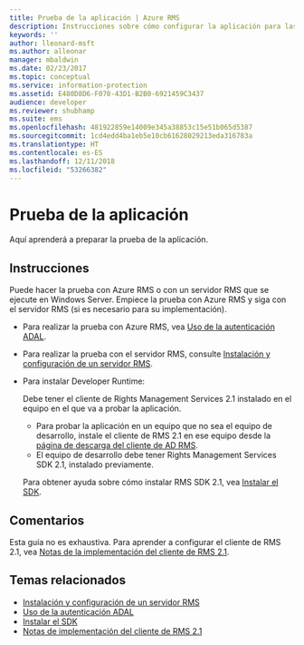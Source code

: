 ```yaml
---
title: Prueba de la aplicación | Azure RMS
description: Instrucciones sobre cómo configurar la aplicación para las pruebas.
keywords: ''
author: lleonard-msft
ms.author: alleonar
manager: mbaldwin
ms.date: 02/23/2017
ms.topic: conceptual
ms.service: information-protection
ms.assetid: E480D8D6-F070-43D1-B2B0-6921459C3437
audience: developer
ms.reviewer: shubhamp
ms.suite: ems
ms.openlocfilehash: 481922859e14009e345a38853c15e51b065d5387
ms.sourcegitcommit: 1cd4edd4ba1eb5e10cb61628029213eda316783a
ms.translationtype: HT
ms.contentlocale: es-ES
ms.lasthandoff: 12/11/2018
ms.locfileid: "53266382"
---
```

# <a name="testing-your-application"></a>Prueba de la aplicación

Aquí aprenderá a preparar la prueba de la aplicación.

## <a name="instructions"></a>Instrucciones

Puede hacer la prueba con Azure RMS o con un servidor RMS que se ejecute en Windows Server.  Empiece la prueba con Azure RMS y siga con el servidor RMS (si es necesario para su implementación).

- Para realizar la prueba con Azure RMS, vea [Uso de la autenticación ADAL](how-to-use-adal-authentication.md).
- Para realizar la prueba con el servidor RMS, consulte [Instalación y configuración de un servidor RMS](how-to-install-and-configure-an-rms-server.md).
- Para instalar Developer Runtime:

   Debe tener el cliente de Rights Management Services 2.1 instalado en el equipo en el que va a probar la aplicación.
   - Para probar la aplicación en un equipo que no sea el equipo de desarrollo, instale el cliente de RMS 2.1 en ese equipo desde la [página de descarga del cliente de AD RMS](https://www.microsoft.com/download/details.aspx?id=38396).
   - El equipo de desarrollo debe tener Rights Management Services SDK 2.1, instalado previamente.

   Para obtener ayuda sobre cómo instalar RMS SDK 2.1, vea [Instalar el SDK](install-the-rms-sdk.md).

## <a name="remarks"></a>Comentarios

Esta guía no es exhaustiva. Para aprender a configurar el cliente de RMS 2.1, vea [Notas de la implementación del cliente de RMS 2.1](https://technet.microsoft.com/library/jj159267(WS.10).aspx).

## <a name="related-topics"></a>Temas relacionados

* [Instalación y configuración de un servidor RMS](how-to-install-and-configure-an-rms-server.md)
* [Uso de la autenticación ADAL](how-to-use-adal-authentication.md)
* [Instalar el SDK](install-the-rms-sdk.md)
* [Notas de implementación del cliente de RMS 2.1](https://technet.microsoft.com/library/jj159267(WS.10).aspx)

